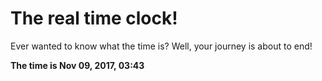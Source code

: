 # The real time clock!

Ever wanted to know what the time is? Well, your journey is about to end!

**The time is Nov 09, 2017, 03:43**